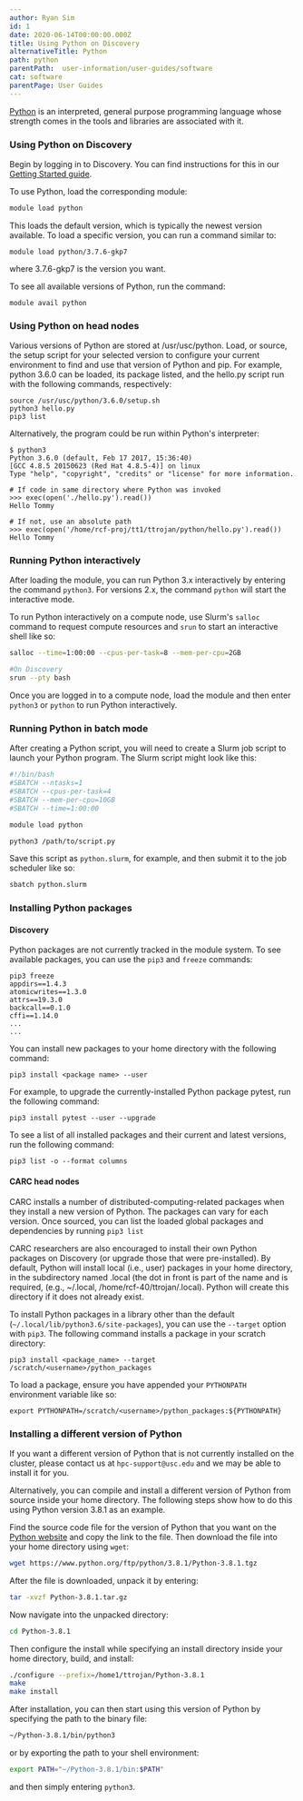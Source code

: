 ```yaml
---
author: Ryan Sim
id: 1
date: 2020-06-14T00:00:00.000Z
title: Using Python on Discovery
alternativeTitle: Python
path: python
parentPath:  user-information/user-guides/software
cat: software
parentPage: User Guides
---
```


[Python](https://www.python.org/) is an interpreted, general purpose programming language whose strength comes in the tools and libraries are associated with it.

### Using Python on Discovery

Begin by logging in to Discovery. You can find instructions for this in our [Getting Started guide](user-information/user-guides/high-performance-computing/discovery/getting-started).

To use Python, load the corresponding module:

```sh
module load python
```

This loads the default version, which is typically the newest version available. To load a specific version, you can run a command similar to:

```
module load python/3.7.6-gkp7
```

where 3.7.6-gkp7 is the version you want.

To see all available versions of Python, run the command:

```
module avail python
```

### Using Python on head nodes

Various versions of Python are stored at /usr/usc/python. Load, or source, the setup script for your selected version to configure your current environment to find and use that version of Python and pip. For example, python 3.6.0 can be loaded, its package listed, and the hello.py script run with the following commands, respectively:

```
source /usr/usc/python/3.6.0/setup.sh
python3 hello.py
pip3 list
```

Alternatively, the program could be run within Python's interpreter:

```
$ python3
Python 3.6.0 (default, Feb 17 2017, 15:36:40)
[GCC 4.8.5 20150623 (Red Hat 4.8.5-4)] on linux
Type "help", "copyright", "credits" or "license" for more information.

# If code in same directory where Python was invoked
>>> exec(open('./hello.py').read())
Hello Tommy

# If not, use an absolute path
>>> exec(open('/home/rcf-proj/tt1/ttrojan/python/hello.py').read())
Hello Tommy
```

### Running Python interactively

After loading the module, you can run Python 3.x interactively by entering the command `python3`. For versions 2.x, the command `python` will start the interactive mode.

To run Python interactively on a compute node, use Slurm's `salloc` command to request compute resources and `srun` to start an interactive shell like so:

```sh
salloc --time=1:00:00 --cpus-per-task=8 --mem-per-cpu=2GB

#On Discovery
srun --pty bash
```

Once you are logged in to a compute node, load the module and then enter `python3` or `python` to run Python interactively.


### Running Python in batch mode

After creating a Python script, you will need to create a Slurm job script to launch your Python program. The Slurm script might look like this:

```sh
#!/bin/bash
#SBATCH --ntasks=1
#SBATCH --cpus-per-task=4
#SBATCH --mem-per-cpu=10GB
#SBATCH --time=1:00:00

module load python

python3 /path/to/script.py

```
Save this script as `python.slurm`, for example, and then submit it to the job scheduler like so:

```sh
sbatch python.slurm
```

### Installing Python packages

#### Discovery

Python packages are not currently tracked in the module system. To see available packages, you can use the `pip3` and `freeze` commands:

    pip3 freeze
    appdirs==1.4.3
    atomicwrites==1.3.0
    attrs==19.3.0
    backcall==0.1.0
    cffi==1.14.0
    ...
    ...

You can install new packages to your home directory with the following command:

    pip3 install <package name> --user

For example, to upgrade the currently-installed Python package pytest, run the following command:

    pip3 install pytest --user --upgrade

To see a list of all installed packages and their current and latest versions, run the following command:

    pip3 list -o --format columns

#### CARC head nodes

CARC installs a number of distributed-computing-related packages when they install a new version of Python. The packages can vary for each version. Once sourced, you can list the loaded global packages and dependencies by running `pip3 list`

CARC researchers are also encouraged to install their own Python packages on Discovery (or upgrade those that were pre-installed). By default, Python will install local (i.e., user) packages in your home directory, in the subdirectory named .local (the dot in front is part of the name and is required, (e.g., ~/.local, /home/rcf-40/ttrojan/.local). Python will create this directory if it does not already exist.

To install Python packages in a library other than the default (`~/.local/lib/python3.6/site-packages`), you can use the `--target` option with `pip3`. The following command installs a package in your scratch directory:

    pip3 install <package_name> --target /scratch/<username>/python_packages

To load a package, ensure you have appended your `PYTHONPATH` environment variable like so:

    export PYTHONPATH=/scratch/<username>/python_packages:${PYTHONPATH}

### Installing a different version of Python

If you want a different version of Python that is not currently installed on the cluster, please contact us at `hpc-support@usc.edu` and we may be able to install it for you.

Alternatively, you can compile and install a different version of Python from source inside your home directory. The following steps show how to do this using Python version 3.8.1 as an example.

Find the source code file for the version of Python that you want on the [Python website](https://www.python.org/downloads/) and copy the link to the file. Then download the file into your home directory using `wget`:

```sh
wget https://www.python.org/ftp/python/3.8.1/Python-3.8.1.tgz
```

After the file is downloaded, unpack it by entering:

```sh
tar -xvzf Python-3.8.1.tar.gz
```

Now navigate into the unpacked directory:

```sh
cd Python-3.8.1
```

Then configure the install while specifying an install directory inside your home directory, build, and install:

```sh
./configure --prefix=/home1/ttrojan/Python-3.8.1
make
make install
```

After installation, you can then start using this version of Python by specifying the path to the binary file:

```sh
~/Python-3.8.1/bin/python3
```

or by exporting the path to your shell environment:

```sh
export PATH="~/Python-3.8.1/bin:$PATH"
```

and then simply entering `python3`.
